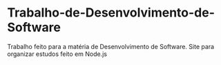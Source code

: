 # Trabalho-de-Desenvolvimento-de-Software
Trabalho feito para a matéria de Desenvolvimento de Software. Site para organizar estudos feito em Node.js
